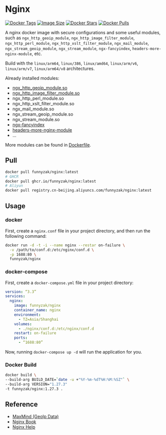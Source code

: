 # Nginx

[![Docker Tags](https://img.shields.io/docker/v/funnyzak/nginx?sort=semver&style=flat-square)](https://hub.docker.com/r/funnyzak/nginx/)
[![Image Size](https://img.shields.io/docker/image-size/funnyzak/nginx)](https://hub.docker.com/r/funnyzak/nginx/)
[![Docker Stars](https://img.shields.io/docker/stars/funnyzak/nginx.svg?style=flat-square)](https://hub.docker.com/r/funnyzak/nginx/)
[![Docker Pulls](https://img.shields.io/docker/pulls/funnyzak/nginx.svg?style=flat-square)](https://hub.docker.com/r/funnyzak/nginx/)

A nginx docker image with secure configurations and some useful modules, such as `ngx_http_geoip_module`, `ngx_http_image_filter_module`, `ngx_http_perl_module`, `ngx_http_xslt_filter_module`, `ngx_mail_module`, `ngx_stream_geoip_module`, `ngx_stream_module`, `ngx-fancyindex`, `headers-more-nginx-module`, etc.

Build with the  `linux/arm64`, `linux/386`, `linux/amd64`, `linux/arm/v6`, `linux/arm/v7`, `linux/arm64/v8` architectures.

Already installed modules:

- [ngx_http_geoip_module.so](https://nginx.org/en/docs/http/ngx_http_geoip_module.html)
- [ngx_http_image_filter_module.so](https://nginx.org/en/docs/http/ngx_http_image_filter_module.html)
- ngx_http_perl_module.so
- ngx_http_xslt_filter_module.so
- ngx_mail_module.so
- ngx_stream_geoip_module.so
- ngx_stream_module.so
- [ngx-fancyindex](https://github.com/aperezdc/ngx-fancyindex)
- [headers-more-nginx-module](https://github.com/openresty/headers-more-nginx-module)
- ...


More modules can be found in [Dockerfile](https://github.com/funnyzak/nginx-docker/blob/main/Dockerfile).

## Pull

```bash
docker pull funnyzak/nginx:latest
# GHCR
docker pull ghcr.io/funnyzak/nginx:latest
# Aliyun
docker pull registry.cn-beijing.aliyuncs.com/funnyzak/nginx:latest
```


## Usage

### docker

First, create a `nginx.conf` file in your project directory, and then run the following command:

```bash
docker run -d -t -i --name nginx --restar on-failure \
  -v /path/to/conf.d:/etc/nginx/conf.d \
  -p 1688:80 \
  funnyzak/nginx
```

### docker-compose

First, create a `docker-compose.yml` file in your project directory:

```yaml
version: “3.3”
services:
  nginx:
    image: funnyzak/nginx
    container_name: nginx
    environment:
      - TZ=Asia/Shanghai
    volumes:
      - ./nginx/conf.d:/etc/nginx/conf.d
    restart: on-failure
    ports:
      - “1688:80” 
```

Now, running `docker-compose up -d` will run the application for you.

### Docker Build

```bash
docker build \
--build-arg BUILD_DATE=`date -u +"%Y-%m-%dT%H:%M:%SZ"` \
--build-arg VERSION="1.27.3"
-t funnyzak/nginx:1.27.3 .
```

## Reference

- [MaxMind (GeoIp Data)](https://www.maxmind.com/en/accounts/288367/geoip/downloads)
- [Nginx Book](https://ericrap.notion.site/Nginx-1c32ea493c134c36977d8fbd14226079)
- [Nginx Help](https://docs.nginx.com/)

